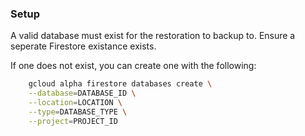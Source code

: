 ### Setup

A valid database must exist for the restoration to backup to. Ensure a seperate Firestore existance exists.

If one does not exist, you can create one with the following:

```bash
    gcloud alpha firestore databases create \
    --database=DATABASE_ID \
    --location=LOCATION \
    --type=DATABASE_TYPE \
    --project=PROJECT_ID

```
